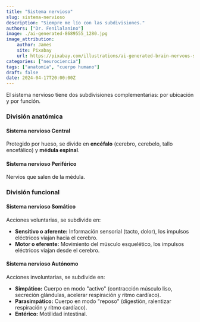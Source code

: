 ```yaml
---
title: "Sistema nervioso"
slug: sistema-nervioso
description: "Siempre me lío con las subdivisiones."
authors: ["Dr. Fenilalanino"]
image: ./ai-generated-8689555_1280.jpg
image_attribution:
    author: James
    site: Pixabay
    url: https://pixabay.com/illustrations/ai-generated-brain-nervous-system-8689555/
categories: ["neurociencia"]
tags: ["anatomía", "cuerpo humano"]
draft: false
date: 2024-04-17T20:00:00Z
---
```


El sistema nervioso tiene dos subdivisiones complementarias: por ubicación y por función.

### División anatómica

#### Sistema nervioso Central
Protegido por hueso, se divide en **encéfalo** (cerebro, cerebelo, tallo encefálico) y **médula espinal**.

#### Sistema nervioso Periférico
Nervios que salen de la médula.


### División funcional

#### Sistema nervioso Somático
Acciones voluntarias, se subdivide en:

  - **Sensitivo o aferente:** Información sensorial (tacto, dolor), los impulsos eléctricos viajan hacia el cerebro.
  - **Motor o eferente:** Movimiento del músculo esquelético, los impulsos eléctricos viajan desde el cerebro.

#### Sistema nervioso Autónomo
Acciones involuntarias, se subdivide en:

  - **Simpático:** Cuerpo en modo "activo" (contracción músculo liso, secreción glándulas, acelerar respiración y ritmo cardíaco).
  - **Parasimpático:** Cuerpo en modo "reposo" (digestión, ralentizar respiración y ritmo cardíaco).
  - **Entérico:** Motilidad intestinal.
